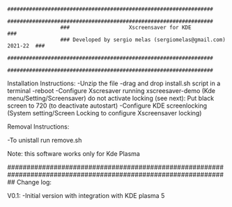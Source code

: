                      ##################################################################
                     ##################################################################
                     ###                   Xscreensaver for KDE                     ###
                     ### Developed by sergio melas (sergiomelas@gmail.com) 2021-22  ###
                     ##################################################################
                     ##################################################################

Installation Instructions:
  -Unzip the file
  -drag and drop  install.sh script in a terminal
  -reboot
  -Configure Xscresaver running xscreesaver-demo (Kde menu/Setting/Screensaver) do not activate locking (see next):
       Put black screen to 720 (to deactivate autostart)
  -Configure  KDE screenlocking  (System setting/Screen Locking to configure Xscreensaver locking)


Removal Instructions:

  -To unistall run remove.sh

Note: this software works only for Kde Plasma

##################################################################################################################
Change log:

V0.1: -Initial version with integration with KDE plasma 5
